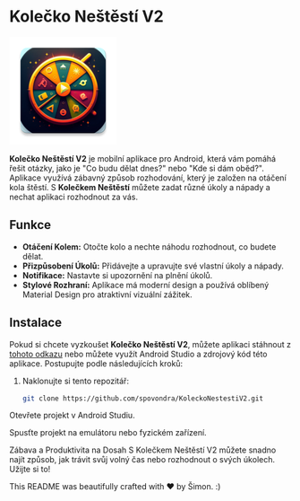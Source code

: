 # Kolečko Neštěstí V2

![Kolečko Neštěstí](/app/src/main/res/mipmap-xxxhdpi/ic_launcher.webp)

**Kolečko Neštěstí V2** je mobilní aplikace pro Android, která vám pomáhá řešit otázky, jako je "Co budu dělat dnes?" nebo "Kde si dám oběd?". Aplikace využívá zábavný způsob rozhodování, který je založen na otáčení kola štěstí. S **Kolečkem Neštěstí** můžete zadat různé úkoly a nápady a nechat aplikaci rozhodnout za vás.

## Funkce

- **Otáčení Kolem:** Otočte kolo a nechte náhodu rozhodnout, co budete dělat.
- **Přizpůsobení Úkolů:** Přidávejte a upravujte své vlastní úkoly a nápady.
- **Notifikace:** Nastavte si upozornění na plnění úkolů.
- **Stylové Rozhraní:** Aplikace má moderní design a používá oblíbený Material Design pro atraktivní vizuální zážitek.

## Instalace

Pokud si chcete vyzkoušet **Kolečko Neštěstí V2**, můžete aplikaci stáhnout z [tohoto odkazu](https://github.com/spovondra/KoleckoNestestiV2.git) nebo můžete využít Android Studio a zdrojový kód této aplikace. Postupujte podle následujících kroků:

1. Naklonujte si tento repozitář:

   ```bash
   git clone https://github.com/spovondra/KoleckoNestestiV2.git
Otevřete projekt v Android Studiu.

Spusťte projekt na emulátoru nebo fyzickém zařízení.

Zábava a Produktivita na Dosah
S Kolečkem Neštěstí V2 můžete snadno najít způsob, jak trávit svůj volný čas nebo rozhodnout o svých úkolech. Užijte si to!

This README was beautifully crafted with ❤ by Šimon. :)
